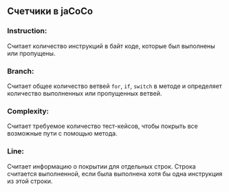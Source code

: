 ## Счетчики в jaCoCo

### **Instruction:**
Считает количество инструкций в байт коде, которые был выполнены или пропущены.

### **Branch:**
Считает общее количество ветвей `for`, `if`, `switch` в методе и определяет количество выполненных или пропущенных ветвей.

### **Complexity:**
Считает требуемое количество тест-кейсов, чтобы покрыть все возможные пути с помощью метода.

### **Line:**
Считает информацию о покрытии для отдельных строк. Строка считается выполненной, если была выполнена хотя бы одна инструкция из этой строки.
